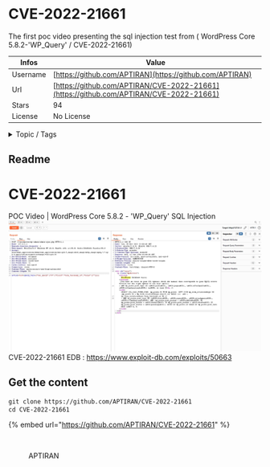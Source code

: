 # CVE-2022-21661

The first poc video presenting the sql injection test from (  WordPress Core 5.8.2-'WP_Query'  / CVE-2022-21661) 

| Infos    | Value                                                              |
| -------- | -------------------------------------------------------------------|
| Username | [https://github.com/APTIRAN](https://github.com/APTIRAN) |
| Url      | [https://github.com/APTIRAN/CVE-2022-21661](https://github.com/APTIRAN/CVE-2022-21661)                                               |
| Stars    | 94                                                          |
| License  | No License                                                        |

<details>

<summary>Topic / Tags</summary>

* cve* cve-2022-21661* exploit* poc* wordpress

</details>

## Readme

# CVE-2022-21661
 POC Video | WordPress Core 5.8.2 - 'WP_Query' SQL Injection
 ![alt text](https://github.com/APTIRAN/CVE-2022-21661/blob/main/image/PIC.png?raw=true)
CVE-2022-21661 EDB : https://www.exploit-db.com/exploits/50663



## Get the content

```
git clone https://github.com/APTIRAN/CVE-2022-21661
cd CVE-2022-21661
```

{% embed url="https://github.com/APTIRAN/CVE-2022-21661" %}

<figure><img src="https://avatars.githubusercontent.com/u/80196564?v=4" alt=""><figcaption><p>APTIRAN</p></figcaption></figure>
